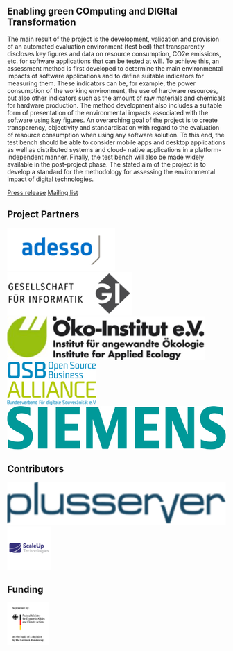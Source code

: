 ## Enabling green COmputing and DIGItal Transformation
The main result of the project is the development, validation and provision of an automated evaluation environment (test bed) that transparently discloses key figures and data on resource consumption, CO2e emissions, etc. for software applications that can be tested at will.
To achieve this, an assessment method is first developed to determine the main environmental impacts of software applications and to define suitable indicators for measuring them. These indicators can be, for example, the power consumption of the working environment, the use of hardware resources, but also other indicators such as the amount of raw materials and chemicals for hardware production. The method development also includes a suitable form of presentation of the environmental impacts associated with the software using key figures.
An overarching goal of the project is to create transparency, objectivity and standardisation with regard to the evaluation of resource consumption when using any software solution. To this end, the test bench should be able to consider mobile apps and desktop applications as well as distributed systems and cloud- native applications in a platform-independent manner. Finally, the test bench will also be made widely available in the post-project phase. The stated aim of the project is to develop a standard for the methodology for assessing the environmental impact of digital technologies.

[Press release](https://gi.de/aktuelles/projekte/eco-digit)
[Mailing list]([https://gi.de/aktuelles/projekte/eco-digit](https://lists.gi.de/postorius/lists/eco-digit-public.lists.gi.de/))

## Project Partners
[<img src="profile/logos/adesso.png" alt="adesso logo" style="height: 100px;"/>](https://www.adesso.de)
[<img src="profile/logos/gi.png" alt="gi logo" style="height: 100px;"/>](https://www.gi.de)
[<img src="profile/logos/oeko-institut.png" alt="oeko-institut logo" style="height: 100px;"/>](https://www.oeko.de)
[<img src="profile/logos/OSBA_Logo_RGB.jpg" alt="OSBA logo" style="height: 100px;"/>](https://www.osb-alliance.de)
[<img src="profile/logos/siemens_highres.png" alt="siemens logo" style="height: 100px;"/>](https://www.siemens.com)

## Contributors
[<img src="profile/logos/plusseerver.png" alt="plusserver logo" style="height: 100px;"/>](https://www.plusserver.com)
[<img src="profile/logos/Scaleuptech_highres.png" alt="Scaleuptech logo" style="height: 100px;"/>](https://www.scaleuptech.com)

## Funding
[<img src="profile/logos/BMWK_Fz_2017_Office_Farbe_en.png" alt="BMWK logo" style="height: 100px;"/>](https://www.bmwk.de)
